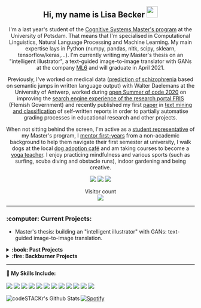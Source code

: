 <h2 align=center>
Hi, my name is Lisa Becker  <img src="https://raw.githubusercontent.com/MartinHeinz/MartinHeinz/master/wave.gif" width="30px">
</h2>

<p align=center>
I'm a last year's student of the <a href="https://www.ling.uni-potsdam.de/cogsys/">Cognitive Systems Master's program</a> at the University of Potsdam. That means that I'm specialised in Computational Linguistics, Natural Language Processing and Machine Learning. My main expertise lays in Python (numpy, pandas, nltk, scipy, sklearn, tensorflow/keras,...). I'm currently writing my Master's thesis on an "intelligent illustrator", a text-guided image-to-image translator with GANs at the company <a href="https://ml6.eu">ML6</a> and will graduate in April 2021.
</p>
<p align=center>
Previously, I've worked on medical data (<a href="https://github.com/lisabecker/IM_SchizophreniaPrediction">prediction of schizophrenia</a> based on semantic jumps in written language output) with Walter Daelemans at the University of Antwerp, worked during <a href="https://osoc.be/editions/2020">open Summer of code 2020</a> on improving the <a href="https://osoc20.github.io/FRISteam/">search engine experience of the research portal FRIS</a> (Flemish Government) and recently published my first <a href="https://link.springer.com/article/10.1007/s10956-020-09865-1">paper</a> in <a href="https://github.com/lisabecker/PM_TextMining_TeacherReportsClassification">text mining and classification</a> of self-written reports in order to partially automatise grading processes in educational research and other projects.
</p>
<p align=center>
  When not sitting behind the screen, I'm active as a <a href="https://uni-potsdam.de/cogsys-fsr/">student representative</a> of my Master's program, I <a href="https://arbeiterkind.de/">mentor first-years</a> from a non-academic background to help them navigate their first semester at university, I walk dogs at the local <a href="https://www.dogsanddrinks.be/">dog adoption café</a> and am taking courses to become a <a href="https://yogalife.be/teacher-training/">yoga teacher</a>. I enjoy practicing mindfulness and various sports (such as surfing, scuba diving and obstacle runs), indoor gardening and being creative.
</p>

<p align=center>
<a target="_blank" href="https://www.linkedin.com/in/becker-lisa"><img src="https://img.shields.io/badge/-LinkedIn-0077B5?style=for-the-badge&logo=Linkedin&logoColor=white"></img></a>
<a target="_blank" href="https://www.researchgate.net/profile/Lisa_Becker11"><img src="https://img.shields.io/badge/-Researchgate-00ccbb?style=for-the-badge&logo=Researchgate&logoColor=white"></img></a>
<a target="_blank" href="https://scholar.google.com/citations?user=j2bngpgAAAAJ&hl=en"><img src="https://img.shields.io/badge/-Google Scholar-326ac5?style=for-the-badge&logo=Google-Scholar&logoColor=white"></img></a>
</p>

<p align="center"> 
  Visitor count<br>
  <img src="https://profile-counter.glitch.me/lisabecker/count.svg" />
</p>
<hr>

 <h3>:computer: Current Projects:</h3>
 <ul>
 <li>Master's thesis: building an "intelligent illustrator" with GANs: text-guided image-to-image translation.</li>
</ul>

<details>
  <summary><b>:book: Past Projects</b></summary>
  <ul>
    <li>09/2020 writing a review paper on the SOTA of Natural Language Processing in Reinforcement Learning</li>
    <li>09/2020 <a href="https://www.coursera.org/professional-certificates/tensorflow-in-practice">DeepLearning.ai TensorFlow Developer</a> certificate on   Coursera</li>
    <li>10/2020 Contribute at least 4 pull requests for<a href="https://hacktoberfest.digitalocean.com/">Hacktoberfest</a></li>
    <li>10/2020 <a href="https://www.coursera.org/specializations/generative-adversarial-networks-gans">Generative Adversarial Networks (GANs) Specialization</a>     </li></ul>
</details>
 <details>
  <summary><b>:fire: Backburner Projects</b></summary>
  <ul>
    <li><a href="https://www.coursera.org/professional-certificates/google-it-automation#courses">Google IT Automation with Python Professional Certificate</a> on Coursera (3 of 6 courses finished)</li>
    <li><a href="https://www.coursera.org/specializations/computer-fundamentals#courses">Fundamentals of Computing Specialization</a> certificate on Coursera (4 of 7 courses finished)</li>
    <li>Build a personal homepage</li>
    <li>Set up a humidity sensor for my orchid and track it with Grafana</li>
    <li><a href="https://www.coursera.org/specializations/tensorflow-data-and-deployment?utm_source=Email&utm_medium=TheBatch&utm_campaign=TF3">Spezialisierung TensorFlow: Data and Deployment</a> on Coursera</li> 
    <li>Tensorflow - Advanced Techniques (not released yet) on Coursera</li>
    <li>Finish all of <a href="https://adventofcode.com/">Advent of Code</a></li>
  </ul>
  </details>
<hr>

<b>:wrench: My Skills Include:</b><br><br>
<img src="https://img.shields.io/badge/-Python-4B8BBE?style=for-the-badge&logo=Python&logoColor=white"></img>
<img src="https://img.shields.io/badge/-Jupyter-f37726?style=for-the-badge&logo=jupyter&logoColor=white"></img>
<img src="https://img.shields.io/badge/-Numpy-668bbf?style=for-the-badge&logo=Numpy&logoColor=white"></img>
<img src="https://img.shields.io/badge/-Pandas-160458?style=for-the-badge&logo=Pandas&logoColor=white"></img>
<img src="https://img.shields.io/badge/-Scikit Learn-f79939?style=for-the-badge&logo=Scikit-Learn&logoColor=white"></img>
<img src="https://img.shields.io/badge/-NLTK-154f5b?style=for-the-badge&logo=NLTK&logoColor=white"></img>
<img src="https://img.shields.io/badge/-Spacy-09a3d5?style=for-the-badge&logo=Spacy&logoColor=white"></img>
<img src="https://img.shields.io/badge/-Keras-d00000?style=for-the-badge&logo=Keras&logoColor=white"></img>
<img src="https://img.shields.io/badge/-Tensorflow-ed8e24?style=for-the-badge&logo=Tensorflow&logoColor=white"></img>
<img src="https://img.shields.io/badge/-Pytorch-ef4c2d?style=for-the-badge&logo=Pytorch&logoColor=white"></img>
<img src="https://img.shields.io/badge/-Git-f35030?style=for-the-badge&logo=Git&logoColor=white"></img>
<img src="https://img.shields.io/badge/-LaTeX-008081?style=for-the-badge&logo=latex&logoColor=white"></img>

<img align="left" alt="codeSTACKr's Github Stats" src="https://github-readme-stats.lisabecker.vercel.app/api?username=lisabecker&show_icons=true&hide_border=true&theme=vue"/>

[![Spotify](https://novatorem.lisabecker.vercel.app/api/spotify)](https://open.spotify.com/user/shiba93)

